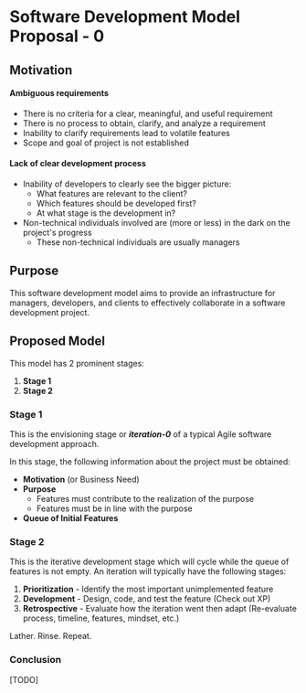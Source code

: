 Software Development Model Proposal - 0
=======================================
## Motivation

#### Ambiguous requirements

* There is no criteria for a clear, meaningful, and useful requirement
* There is no process to obtain, clarify, and analyze a requirement
* Inability to clarify requirements lead to volatile features
* Scope and goal of project is not established

#### Lack of clear development process
* Inability of developers to clearly see the bigger picture:
    *    What features are relevant to the client?
    *    Which features should be developed first?
    *    At what stage is the development in?
* Non-technical individuals involved are (more or less) in the dark on the project's progress
    *    These non-technical individuals are usually managers


## Purpose
This software development model aims to provide an infrastructure for managers, developers, and clients to effectively collaborate in a software development project.


## Proposed Model
This model has 2 prominent stages:

1. **Stage 1**
2. **Stage 2**


### Stage 1
This is the envisioning stage or ***iteration-0*** of a typical Agile software development approach.

In this stage, the following information about the project must be obtained:

* **Motivation** (or Business Need)
* **Purpose**
    * Features must contribute to the realization of the purpose
    * Features must be in line with the purpose
* **Queue of Initial Features**


### Stage 2
This is the iterative development stage which will cycle while the queue of features is not empty. An iteration will typically have the following stages:

1. **Prioritization** - Identify the most important unimplemented feature
2. **Development** - Design, code, and test the feature (Check out XP)
3. **Retrospective** - Evaluate how the iteration went then adapt (Re-evaluate process, timeline, features, mindset, etc.)

Lather. Rinse. Repeat.


### Conclusion
[TODO]



